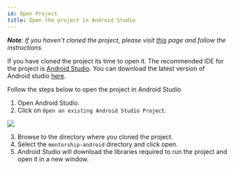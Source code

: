 ```yaml
---
id: Open Project
title: Open the project in Android Studio
---
```


_**Note**: If you haven't cloned the project, please visit [this](https://github.com/anitab-org/mentorship-android/wiki/Fork,-Clone-&-Remote) page and follow the instructions._

If you have cloned the project its time to open it. The recommended IDE for the project is [Android Studio](https://developer.android.com/studio/). You can download the latest version of Android studio [here](https://developer.android.com/studio/#downloads).

Follow the steps below to open the project in Android Studio

1. Open Android Studio.
2. Click on `Open an existing Android Studio Project`.

![](https://user-images.githubusercontent.com/17262180/44109122-dc2a9b46-a019-11e8-8cab-321240f4a9c1.png)

3. Browse to the directory where you cloned the project.
4. Select the `mentorship-android` directory and click open.
5. Android Studio will download the libraries required to run the project and open it in a new window.
